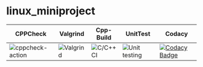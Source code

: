 # linux_miniproject

|CPPCheck|Valgrind|Cpp-Build|UnitTest|Codacy|
|--------|--------|---------|--------|------|
|![cppcheck-action](https://github.com/99002493/linux_miniproject/workflows/cppcheck-action/badge.svg)|![Valgrind](https://github.com/99002493/linux_miniproject/workflows/Valgrind/badge.svg)|![C/C++ CI](https://github.com/99002493/linux_miniproject/workflows/C/C++%20CI/badge.svg)|![Unit testing](https://github.com/99002493/linux_miniproject/workflows/Unit%20testing/badge.svg)|[![Codacy Badge](https://app.codacy.com/project/badge/Grade/a39be1df579c4f1985b7c5809809fbc1)](https://www.codacy.com/gh/99002493/linux_miniproject/dashboard?utm_source=github.com&amp;utm_medium=referral&amp;utm_content=99002493/linux_miniproject&amp;utm_campaign=Badge_Grade)|
